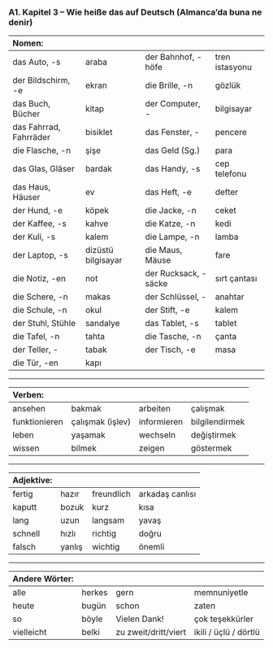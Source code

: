 ### A1. Kapitel 3 – Wie heiße das auf Deutsch (Almanca’da buna ne denir)

| Nomen: ||||
|:---|:---|:---|:---|
| das Auto, -s | araba | der Bahnhof, -höfe | tren istasyonu |
| der Bildschirm, -e | ekran | die Brille, -n | gözlük |
| das Buch, Bücher | kitap | der Computer, - | bilgisayar |
| das Fahrrad, Fahrräder | bisiklet | das Fenster, - | pencere |
| die Flasche, -n | şişe | das Geld (Sg.) | para |
| das Glas, Gläser | bardak | das Handy, -s | cep telefonu |
| das Haus, Häuser | ev | das Heft, -e | defter |
| der Hund, -e | köpek | die Jacke, -n | ceket |
| der Kaffee, -s | kahve | die Katze, -n | kedi |
| der Kuli, -s | kalem | die Lampe, -n | lamba |
| der Laptop, -s | dizüstü bilgisayar | die Maus, Mäuse | fare |
| die Notiz, -en | not | der Rucksack, -säcke | sırt çantası |
| die Schere, -n | makas | der Schlüssel, - | anahtar |
| die Schule, -n | okul | der Stift, -e | kalem |
| der Stuhl, Stühle | sandalye | das Tablet, -s | tablet |
| die Tafel, -n | tahta | die Tasche, -n | çanta |
| der Teller, - | tabak | der Tisch, -e | masa |
| die Tür, -en | kapı |  |  |

---

| Verben: ||||
|:---|:---|:---|:---|
| ansehen | bakmak | arbeiten | çalışmak |
| funktionieren | çalışmak (işlev) | informieren | bilgilendirmek |
| leben | yaşamak | wechseln | değiştirmek |
| wissen | bilmek | zeigen | göstermek |

---

| Adjektive: ||||
|:---|:---|:---|:---|
| fertig | hazır | freundlich | arkadaş canlısı |
| kaputt | bozuk | kurz | kısa |
| lang | uzun | langsam | yavaş |
| schnell | hızlı | richtig | doğru |
| falsch | yanlış | wichtig | önemli |

---

| Andere Wörter: ||||
|:---|:---|:---|:---|
| alle | herkes | gern | memnuniyetle |
| heute | bugün | schon | zaten |
| so | böyle | Vielen Dank! | çok teşekkürler |
| vielleicht | belki | zu zweit/dritt/viert | ikili / üçlü / dörtlü |
